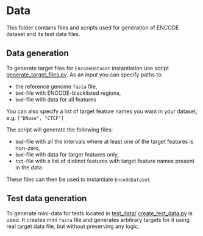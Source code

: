 # Data

This folder contains files and scripts used for generation of ENCODE dataset and its test data files.

## Data generation

To generate target files for `EncodeDataset` instantiation use script [generate_target_files.py](generate_target_files.py). 
As an input you can specify paths to:
* the reference genome `fasta` file,
* `bed`-file with ENCODE-blacklisted regions, 
* `bed`-file with data for all features

You can also specify a list of target feature names you want in your dataset, e.g. `["DNase", "CTCF"]`

The script will generate the following files:
* `bed`-file with all the intervals where at least one of the target features is non-zero,
* `bed`-file with data for target features only,
* `txt`-file with a list of distinct features with target feature names present in the data

These files can then be used to instantiate `EncodeDataset`.

## Test data generation
To generate mini-data for tests located in [test_data/](test_data) [create_test_data.py](create_test_data.py) is used.
It creates mini `fasta` file and generates arbitrary targets for it using real target data file, but without preserving any logic.
